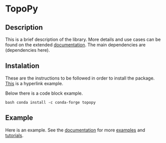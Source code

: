 # TopoPy
 
## Description
This is a brief description of the library. More details and use cases can be found on the extended [documentation](https://github.com/hlatorrec/topopy-testing). The main dependencies are (dependencies here).

## Instalation
These are the instructions to be followed in order to install the package. [This](https://conda.io/en/latest/) is a hyperlink example.

Below there is a code block example.

`bash
conda install -c conda-forge topopy
`

## Example
Here is an example. See the [documentation](https://github.com/hlatorrec/topopy-testing) for more [examples](https://github.com/hlatorrec/topopy-testing) and [tutorials](https://github.com/hlatorrec/topopy-testing).
